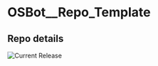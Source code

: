 # OSBot__Repo_Template

## Repo details

![Current Release](https://img.shields.io/badge/release-v0.14.15-blue)
